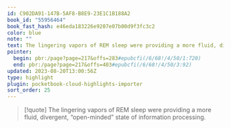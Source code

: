 ```yaml
---
id: C902DA91-147B-5AF8-B8E9-23E1C1B188A2
book_id: "55956464"
book_fast_hash: e46eda183226e9207e07b00d9f3fc3c2
color: blue
note: ""
text: The lingering vapors of REM sleep were providing a more fluid, divergent, “open-minded” state of information processing.
pointer:
  begin: pbr:/page?page=217&offs=283#epubcfi(/6/68!/4/50/1:720)
  end: pbr:/page?page=217&offs=403#epubcfi(/6/68!/4/50/3:92)
updated: 2023-08-20T13:00:56Z
type: highlight
plugin: pocketbook-cloud-highlights-importer
sort_order: 25
---
```


> [!quote]
> The lingering vapors of REM sleep were providing a more fluid, divergent, “open-minded” state of information processing.

